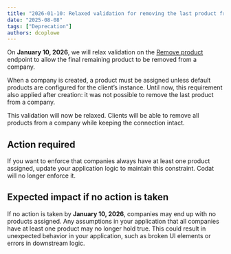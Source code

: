 ```yaml
---
title: "2026-01-10: Relaxed validation for removing the last product from a company"
date: "2025-08-08"
tags: ["Deprecation"]
authors: dcoplowe
---
```


On **January 10, 2026**, we will relax validation on the [Remove product](/platform-api#/operations/remove-product) endpoint to allow the final remaining product to be removed from a company.

<!--truncate-->

When a company is created, a product must be assigned unless default products are configured for the client’s instance. Until now, this requirement also applied after creation: it was not possible to remove the last product from a company.

This validation will now be relaxed. Clients will be able to remove all products from a company while keeping the connection intact.

## Action required

If you want to enforce that companies always have at least one product assigned, update your application logic to maintain this constraint. Codat will no longer enforce it.

## Expected impact if no action is taken

If no action is taken by **January 10, 2026**, companies may end up with no products assigned. Any assumptions in your application that all companies have at least one product may no longer hold true. This could result in unexpected behavior in your application, such as broken UI elements or errors in downstream logic.
